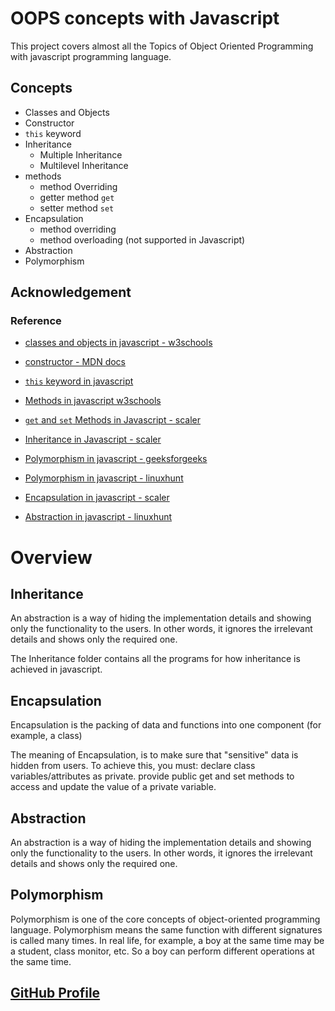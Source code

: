 # OOPS concepts with Javascript

This project covers almost all the Topics of Object Oriented Programming with javascript programming language.

## Concepts

* Classes and Objects
* Constructor
* `this` keyword
* Inheritance
  * Multiple Inheritance
  * Multilevel Inheritance
* methods
  * method Overriding
  * getter method `get`
  * setter method `set`
* Encapsulation
  * method overriding
  * method overloading (not supported in Javascript)
* Abstraction
* Polymorphism

## Acknowledgement

### Reference

* [classes and objects in javascript - w3schools]()

* [constructor - MDN docs](https://developer.mozilla.org/en-US/docs/Web/JavaScript/Reference/Classes/constructor)

* [`this` keyword in javascript](https://www.w3schools.com/js/js_this.asp)

* [Methods in javascript w3schools](https://www.w3schools.com/js/js_object_methods.asp)

* [`get` and `set` Methods in Javascript - scaler](https://www.scaler.com/topics/javascript/getter-and-setter-in-javascript/)

* [Inheritance in Javascript - scaler](https://www.scaler.com/topics/javascript/inheritance-in-javascript/)

* [Polymorphism in javascript - geeksforgeeks](https://www.geeksforgeeks.org/polymorphism-in-javascript/)

* [Polymorphism in javascript - linuxhunt](https://linuxhint.com/javascript-polymorphism/)

* [Encapsulation in javascript - scaler](https://www.scaler.com/topics/javascript/encapsulation-in-javascript/)

* [Abstraction in javascript - linuxhunt](https://linuxhint.com/javascript-abstraction/)


# Overview

## Inheritance

An abstraction is a way of hiding the implementation details and showing only the functionality to the users. In other words, it ignores the irrelevant details and shows only the required one.

The Inheritance folder contains all the programs for how inheritance is achieved in javascript.

## Encapsulation
Encapsulation is the packing of data and functions into one component (for example, a class)

The meaning of Encapsulation, is to make sure that "sensitive" data is hidden from users. To achieve this, you must: declare class variables/attributes as private. provide public get and set methods to access and update the value of a private variable.

## Abstraction
An abstraction is a way of hiding the implementation details and showing only the functionality to the users. In other words, it ignores the irrelevant details and shows only the required one.

## Polymorphism
Polymorphism is one of the core concepts of object-oriented programming language. Polymorphism means the same function with different signatures is called many times. In real life, for example, a boy at the same time may be a student, class monitor, etc. So a boy can perform different operations at the same time.


## [GitHub Profile](https://github.com/vaibhav-wappnet/)